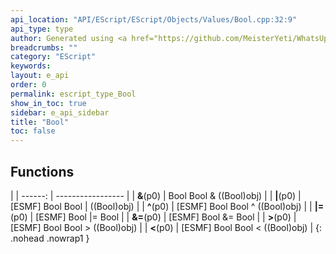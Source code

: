 ```yaml
---
api_location: "API/EScript/EScript/Objects/Values/Bool.cpp:32:9"
api_type: type
author: Generated using <a href="https://github.com/MeisterYeti/WhatsUpDoc">WhatsUpDoc</a>
breadcrumbs: ""
category: "EScript"
keywords: 
layout: e_api
order: 0
permalink: escript_type_Bool
show_in_toc: true
sidebar: e_api_sidebar
title: "Bool"
toc: false
---
```


## Functions

|
| ------: | ----------------- |
| **&**(p0) | Bool Bool &amp; ((Bool)obj) |
| **|**(p0) | [ESMF] Bool Bool \| ((Bool)obj) |
| **^**(p0) | [ESMF] Bool Bool ^ ((Bool)obj) |
| **|=**(p0) | [ESMF] Bool \|= Bool |
| **&=**(p0) | [ESMF] Bool &amp;= Bool |
| **>**(p0) | [ESMF] Bool Bool &gt; ((Bool)obj) |
| **<**(p0) | [ESMF] Bool Bool &lt; ((Bool)obj) |
{: .nohead .nowrap1 }
